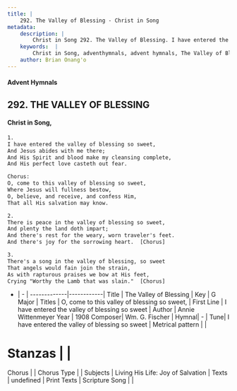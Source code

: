 ```yaml
---
title: |
    292. The Valley of Blessing - Christ in Song
metadata:
    description: |
        Christ in Song 292. The Valley of Blessing. I have entered the valley of blessing so sweet, And Jesus abides with me there; And His Spirit and blood make my cleansing complete, And His perfect love casteth out fear. Chorus: O, come to this valley of blessing so sweet, Where Jesus will fullness bestow, O, believe, and receive, and confess Him, That all His salvation may know.
    keywords:  |
        Christ in Song, adventhymnals, advent hymnals, The Valley of Blessing, I have entered the valley of blessing so sweet. O, come to this valley of blessing so sweet,
    author: Brian Onang'o
---
```


#### Advent Hymnals
## 292. THE VALLEY OF BLESSING
####  Christ in Song,

```txt
1.
I have entered the valley of blessing so sweet,
And Jesus abides with me there;
And His Spirit and blood make my cleansing complete,
And His perfect love casteth out fear.

Chorus:
O, come to this valley of blessing so sweet,
Where Jesus will fullness bestow,
O, believe, and receive, and confess Him,
That all His salvation may know.

2.
There is peace in the valley of blessing so sweet,
And plenty the land doth impart;
And there's rest for the weary, worn traveler's feet.
And there's joy for the sorrowing heart.  [Chorus]

3.
There's a song in the valley of blessing, so sweet
That angels would fain join the strain,
As with rapturous praises we bow at His feet,
Crying "Worthy the Lamb that was slain."  [Chorus]

```

- |   -  |
-------------|------------|
Title | The Valley of Blessing |
Key | G Major |
Titles | O, come to this valley of blessing so sweet, |
First Line | I have entered the valley of blessing so sweet |
Author | Annie Wittenmeyer
Year | 1908
Composer| Wm. G. Fischer |
Hymnal|  - |
Tune| I have entered the valley of blessing so sweet |
Metrical pattern | |
# Stanzas |  |
Chorus |  |
Chorus Type |  |
Subjects | Living His Life: Joy of Salvation |
Texts | undefined |
Print Texts | 
Scripture Song |  |
    
